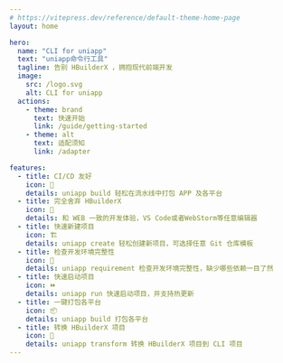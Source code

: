 ```yaml
---
# https://vitepress.dev/reference/default-theme-home-page
layout: home

hero:
  name: "CLI for uniapp"
  text: "uniapp命令行工具"
  tagline: 告别 HBuilderX ，拥抱现代前端开发
  image:
    src: /logo.svg
    alt: CLI for uniapp
  actions:
    - theme: brand
      text: 快速开始
      link: /guide/getting-started
    - theme: alt
      text: 适配须知
      link: /adapter

features:
  - title: CI/CD 友好
    icon: 🔀
    details: uniapp build 轻松在流水线中打包 APP 及各平台
  - title: 完全舍弃 HBuilderX
    icon: 🚤
    details: 和 WEB 一致的开发体验，VS Code或者WebStorm等任意编辑器
  - title: 快速新建项目
    icon: 🏗️
    details: uniapp create 轻松创建新项目，可选择任意 Git 仓库模板
  - title: 检查开发环境完整性
    icon: 🔎
    details: uniapp requirement 检查开发环境完整性，缺少哪些依赖一目了然
  - title: 快速启动项目
    icon: ⏩
    details: uniapp run 快速启动项目，并支持热更新
  - title: 一键打包各平台
    icon: 📦
    details: uniapp build 打包各平台
  - title: 转换 HBuilderX 项目
    icon: 🔄
    details: uniapp transform 转换 HBuilderX 项目到 CLI 项目
---
```

